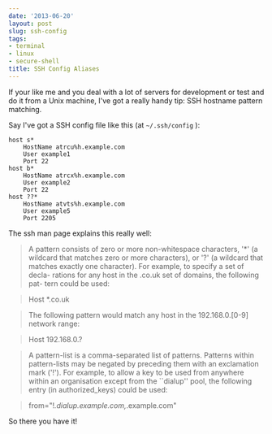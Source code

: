 ```yaml
---
date: '2013-06-20'
layout: post
slug: ssh-config
tags:
- terminal
- linux
- secure-shell
title: SSH Config Aliases
---
```


If your like me and you deal with a lot of servers for development or test and do it from a Unix machine, I've got a really handy tip: SSH hostname pattern matching.

Say I've got a SSH config file like this (at `~/.ssh/config` ):

    host s*
        HostName atrcu%h.example.com
        User example1
        Port 22
    host b*
        HostName atrcx%h.example.com
        User example2
        Port 22
    host ??*
        HostName atvts%h.example.com
        User example5
        Port 2205

The ssh man page explains this really well:

>A pattern consists of zero or more non-whitespace characters, '*' (a
     wildcard that matches zero or more characters), or '?' (a wildcard that
     matches exactly one character).  For example, to specify a set of decla-
     rations for any host in the .co.uk set of domains, the following pat-
     tern could be used:

>	Host *.co.uk

> The following pattern would match any host in the 192.168.0.[0-9] network
     range:

>	Host 192.168.0.? 

>A pattern-list is a comma-separated list of patterns.  Patterns within
     pattern-lists may be negated by preceding them with an exclamation mark
     ('!').  For example, to allow a key to be used from anywhere within an
     organisation except from the ``dialup'' pool, the following entry (in
     authorized_keys) could be used:
     
>	from="!*.dialup.example.com,*.example.com"


So there you have it!